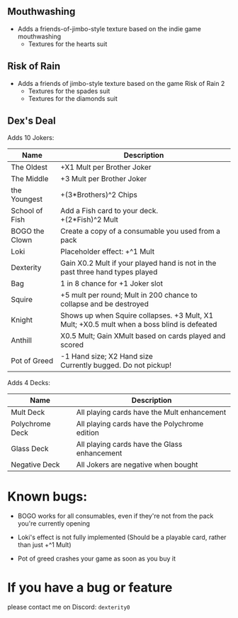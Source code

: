 ## Mouthwashing
- Adds a friends-of-jimbo-style texture based on the indie game mouthwashing
	- Textures for the hearts suit

## Risk of Rain
- Adds a friends of jimbo-style texture based on the game Risk of Rain 2
	- Textures for the spades suit
	- Textures for the diamonds suit

## Dex's Deal
Adds 10 Jokers:

| Name           | Description                                                                                |
| -------------- | ------------------------------------------------------------------------------------------ |
| The Oldest     | +X1 Mult per Brother Joker                                                                 |
| The Middle     | +3 Mult per Brother Joker                                                                  |
| the Youngest   | +(3\*Brothers)^2 Chips                                                                     |
| School of Fish | Add a Fish card to your deck.<br>+(2\*Fish)^2 Mult                                         |
| BOGO the Clown | Create a copy of a consumable you used from a pack                                         |
| Loki           | Placeholder effect: +^1 Mult                                                               |
| Dexterity      | Gain X0.2 Mult if your played hand is not in the past three hand types played              |
| Bag            | 1 in 8 chance for +1 Joker slot                                                            |
| Squire         | +5 mult per round; Mult in 200 chance to collapse and be destroyed                         |
| Knight         | Shows up when Squire collapses. +3 Mult, X1 Mult; +X0.5 mult when a boss blind is defeated |
| Anthill        | X0.5 Mult; Gain XMult based on cards played and scored                                     |
| Pot of Greed   | -1 Hand size; X2 Hand size<br>Currently bugged. Do not pickup!                             |

Adds 4 Decks:

| Name            | Description                                   |
| --------------- | --------------------------------------------- |
| Mult Deck       | All playing cards have the Mult enhancement   |
| Polychrome Deck | All playing cards have the Polychrome edition |
| Glass Deck      | All playing cards have the Glass enhancement  |
| Negative Deck   | All Jokers are negative when bought           |

# Known bugs:

- BOGO works for all consumables, even if they're not from the pack you're currently opening

- Loki's effect is not fully implemented (Should be a playable card, rather than just +^1 Mult)

- Pot of greed crashes your game as soon as you buy it

# If you have a bug or feature

please contact me on Discord: `dexterity0`
